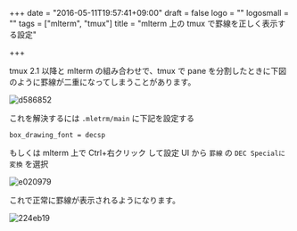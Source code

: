 +++
date = "2016-05-11T19:57:41+09:00"
draft = false
logo = ""
logosmall = ""
tags = ["mlterm", "tmux"]
title = "mlterm 上の tmux で罫線を正しく表示する設定"

+++

tmux 2.1 以降と mlterm の組み合わせで、tmux で pane を分割したときに下図のように罫線が二重になってしまうことがあります。

![d586852](/image/d586852.png)

これを解決するには `.mletrm/main` に下記を設定する

```
box_drawing_font = decsp
```

もしくは mlterm 上で Ctrl+右クリック して設定 UI から `罫線` の `DEC Specialに変換` を選択

![e020979](/image/e020979.png)

これで正常に罫線が表示されるようになります。

![224eb19](/image/224eb19.png)
